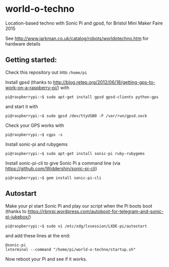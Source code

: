 # world-o-techno
Location-based techno with Sonic Pi and gpsd, for Bristol Mini Maker Faire 2015

See http://www.jarkman.co.uk/catalog/robots/worldotechno.htm for hardware details

## Getting started:

Check this repository out into ```/home/pi```

Install gpsd (thanks to http://blog.retep.org/2012/06/18/getting-gps-to-work-on-a-raspberry-pi/) with
```
pi@raspberrypi:~$ sudo apt-get install gpsd gpsd-clients python-gps
```
and start it with
```
pi@raspberrypi:~$ sudo gpsd /dev/ttyUSB0 -F /var/run/gpsd.sock
```

Check your GPS works with
```
pi@raspberrypi:~$ cgps -s
```

Install sonic-pi and rubygems
```
pi@raspberrypi:~$ sudo apt-get install sonic-pi ruby-rubygems
```

Install sonic-pi-cli to give Sonic Pi a command line (via https://github.com/Widdershin/sonic-pi-cli)
```
pi@raspberrypi:~$ gem install sonic-pi-cli
```

## Autostart

Make your pi start Sonic Pi and play our script when the Pi boots boot (thanks to
https://rbnrpi.wordpress.com/autoboot-for-telegram-and-sonic-pi-jukebox/)
```
pi@raspberrypi:~$ sudo vi /etc/xdg/lxsession/LXDE-pi/autostart
```
and add these lines at the end:
```
@sonic-pi
lxterminal --command "/home/pi/world-o-techno/startup.sh"
```

Now reboot your Pi and see if it works.

